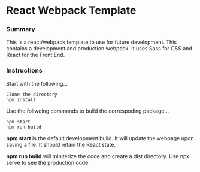 # React Webpack Template

### Summary

This is a react/webpack template to use for future development.  This contains a development and production webpack.  It uses Sass for CSS and React for the Front End.

 
### Instructions

Start with the following...

```
Clone the directory
npm install
```

Use the follwoing commands to build the correspoding package...

```
npm start
npm run build
```

**npm start** is the default development build.  It will update the webpage upon saving a file.  It should retain the React state.

**npm run build** will miniterize the code and create a dist directory.  Use npx serve to see the production code.   